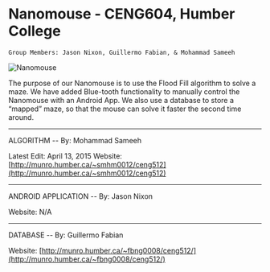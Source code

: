 # Nanomouse - CENG604, Humber College
	Group Members: Jason Nixon, Guillermo Fabian, & Mohammad Sameeh

 ![Nanomouse](https://github.com/smhm0012/Nanomouse/tree/master/Build%20Instructions/Nanomouse_1_2.png)
	
 The purpose of our Nanomouse is to use the Flood Fill algorithm to solve a maze. 
 We have added Blue-tooth functionality to manually control the Nanomouse with an Android App.
 We also use a database to store a “mapped” maze, so that the mouse can solve it faster the second time around.

 -------------------------------------------------
 ALGORITHM -- By: Mohammad Sameeh
 
 Latest Edit: April 13, 2015
 Website: [http://munro.humber.ca/~smhm0012/ceng512](http://munro.humber.ca/~smhm0012/ceng512)

 -------------------------------------------------
 
 ANDROID APPLICATION -- By: Jason Nixon

 Website: N/A
 
 -------------------------------------------------

 DATABASE -- By: Guillermo Fabian

 Website: [http://munro.humber.ca/~fbng0008/ceng512/](http://munro.humber.ca/~fbng0008/ceng512/)